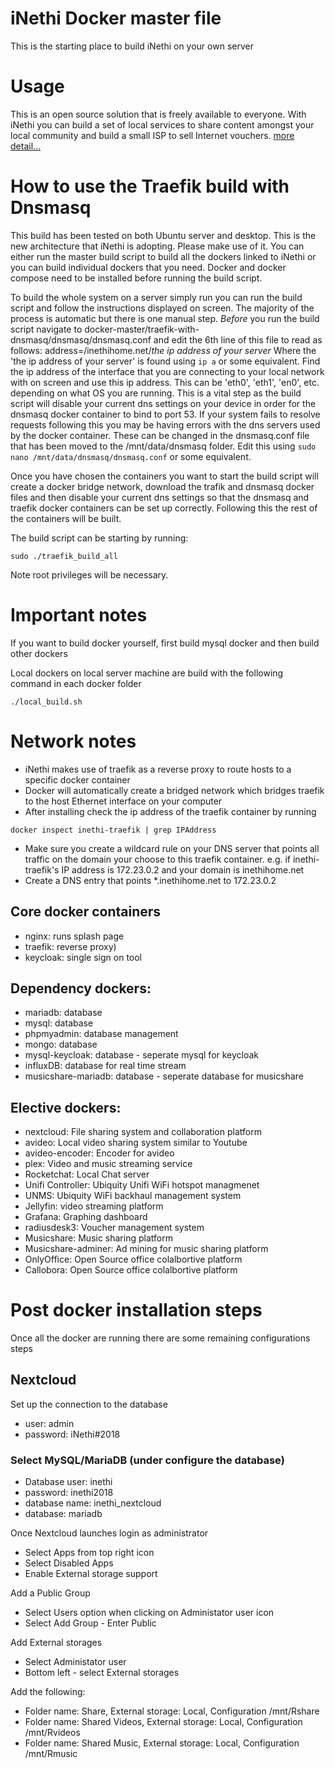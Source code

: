 # iNethi Docker master file

This is the starting place to build iNethi on your own server

# Usage
This is an open source solution that is freely available to everyone. With iNethi you can build a set of local services to share content amongst your local community and build a small ISP to sell Internet vouchers. [more detail...](https://inethi.net)

# How to use the Traefik build with Dnsmasq

This build has been tested on both Ubuntu server and desktop. This is the new architecture that iNethi is adopting. Please make use of it. You can either run the master build script to build all the dockers linked to iNethi or you can build individual dockers that you need. Docker and docker compose need to be installed before running the build script.

To build the whole system on a server simply run you can run the build script and follow the instructions displayed on screen. The majority of the process is automatic but there is one manual step. *Before* you run the build script navigate to docker-master/traefik-with-dnsmasq/dnsmasq/dnsmasq.conf and edit the 6th line of this file to read as follows:
  address=/inethihome.net/*the ip address of your server*
Where the 'the ip address of your server' is found using ``` ip a ``` or some equivalent. Find the ip address of the interface that you are connecting to your local network with on screen and use this ip address. This can be 'eth0', 'eth1', 'en0', etc. depending on what OS you are running. This is a vital step as the build script will disable your current dns settings on your device in order for the dnsmasq docker container to bind to port 53. If your system fails to resolve requests following this you may be having errors with the dns servers used by the docker container. These can be changed in the dnsmasq.conf file that has been moved to the /mnt/data/dnsmasq folder. Edit this using ``` sudo nano /mnt/data/dnsmasq/dnsmasq.conf ``` or some equivalent.

Once you have chosen the containers you want to start the build script will create a docker bridge network, download the trafik and dnsmasq docker files and then disable your current dns settings so that the dnsmasq and traefik docker containers can be set up correctly. Following this the rest of the containers will be built.

The build script can be starting by running:
```
sudo ./traefik_build_all
```
Note root privileges will be necessary.

# Important notes

If you want to build docker yourself, first build mysql docker and then build other dockers

Local dockers on local server machine are build with the following command in each docker folder

```
./local_build.sh
```

# Network notes

- iNethi makes use of traefik as a reverse proxy to route hosts to a specific docker container
- Docker will automatically create a bridged network which bridges traefik to the host Ethernet interface on your computer
- After installing check the ip address of the traefik container by running
```
docker inspect inethi-traefik | grep IPAddress
```
- Make sure you create a wildcard rule on your DNS server that points all traffic on the domain your choose to this traefik container. e.g. if inethi-traefik's IP address is 172.23.0.2 and your domain is inethihome.net
- Create a DNS entry that points *.inethihome.net to 172.23.0.2

## Core docker containers
- nginx: runs splash page
- traefik: reverse proxy)
- keycloak: single sign on tool

## Dependency dockers:
- mariadb: database
- mysql: database
- phpmyadmin: database management
- mongo: database
- mysql-keycloak: database - seperate mysql for keycloak
- influxDB: database for real time stream
- musicshare-mariadb: database - seperate database for musicshare


## Elective dockers:
- nextcloud: File sharing system and collaboration platform
- avideo: Local video sharing system similar to Youtube
- avideo-encoder: Encoder for avideo
- plex: Video and music streaming service
- Rocketchat: Local Chat server
- Unifi Controller: Ubiquity Unifi WiFi hotspot managmenet
- UNMS: Ubiquity WiFi backhaul management system
- Jellyfin: video streaming platform
- Grafana: Graphing dashboard
- radiusdesk3: Voucher management system
- Musicshare: Music sharing platform
- Musicshare-adminer: Ad mining for music sharing platform
- OnlyOffice: Open Source office colalbortive platform
- Callobora: Open Source office colalbortive platform

# Post docker installation steps

Once all the docker are running there are some remaining configurations steps

## Nextcloud

Set up the connection to the database

- user: admin
- password: iNethi#2018

### Select MySQL/MariaDB (under configure the database)
- Database user: inethi
- password: inethi2018
- database name: inethi_nextcloud
- database: mariadb

Once Nextcloud launches login as administrator

- Select Apps from top right icon
- Select Disabled Apps
- Enable External storage support

Add a Public Group

- Select Users option when clicking on Administator user icon
- Select Add Group - Enter Public

Add External storages

- Select Administator user
- Bottom left - select External storages

Add the following:
- Folder name: Share, External storage: Local, Configuration /mnt/Rshare
- Folder name: Shared Videos, External storage: Local, Configuration /mnt/Rvideos
- Folder name: Shared Music, External storage: Local, Configuration /mnt/Rmusic
